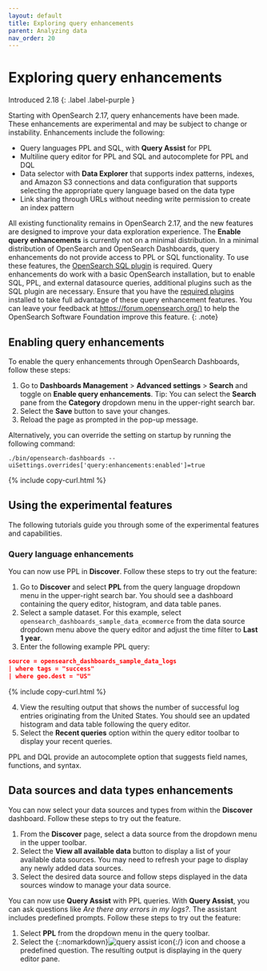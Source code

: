```yaml
---
layout: default
title: Exploring query enhancements
parent: Analyzing data
nav_order: 20
---
```


# Exploring query enhancements
Introduced 2.18
{: .label .label-purple }

Starting with OpenSearch 2.17, query enhancements have been made. These enhancements are experimental and may be subject to change or instability. Enhancements include the following: 

- Query languages PPL and SQL, with **Query Assist** for PPL
- Multiline query editor for PPL and SQL and autocomplete for PPL and DQL
- Data selector with **Data Explorer** that supports index patterns, indexes, and Amazon S3 connections and data configuration that supports selecting the appropriate query language based on the data type
- Link sharing through URLs without needing write permission to create an index pattern

All existing functionality remains in OpenSearch 2.17, and the new features are designed to improve your data exploration experience. The **Enable query enhancements** is currently not on a minimal distribution. In a minimal distribution of OpenSearch and OpenSearch Dashboards, query enhancements do not provide access to PPL or SQL functionality. To use these features, the [OpenSearch SQL plugin]({{site.url}}{{site.baseurl}}/search-plugins/sql/settings/) is required. Query enhancements do work with a basic OpenSearch installation, but to enable SQL, PPL, and external datasource queries, additional plugins such as the SQL plugin are necessary. Ensure that you have the [required plugins]({{site.url}}{{site.baseurl}}/install-and-configure/plugins/) installed to take full advantage of these query enhancement features. You can leave your feedback at [https://forum.opensearch.org/)](https://forum.opensearch.org/) to help the OpenSearch Software Foundation improve this feature.
{: .note}

## Enabling query enhancements

To enable the query enhancements through OpenSearch Dashboards, follow these steps: 

1. Go to **Dashboards Management** > **Advanced settings** > **Search** and toggle on **Enable query enhancements**. Tip: You can select the **Search** pane from the **Category** dropdown menu in the upper-right search bar.
2. Select the **Save** button to save your changes. 
3. Reload the page as prompted in the pop-up message.

Alternatively, you can override the setting on startup by running the following command:

```
./bin/opensearch-dashboards --uiSettings.overrides['query:enhancements:enabled']=true
```
{% include copy-curl.html %}

## Using the experimental features

The following tutorials guide you through some of the experimental features and capabilities.

### Query language enhancements

You can now use PPL in **Discover**. Follow these steps to try out the feature:

1. Go to **Discover** and select **PPL** from the query language dropdown menu in the upper-right search bar. You should see a dashboard containing the query editor, histogram, and data table panes.
2. Select a sample dataset. For this example, select `opensearch_dashboards_sample_data_ecommerce` from the data source dropdown menu above the query editor and adjust the time filter to **Last 1 year**.
3. Enter the following example PPL query:

```json
source = opensearch_dashboards_sample_data_logs
| where tags = "success" 
| where geo.dest = "US"
```
{% include copy-curl.html %}

4. View the resulting output that shows the number of successful log entries originating from the United States. You should see an updated histogram and data table following the query editor. 
5. Select the **Recent queries** option within the query editor toolbar to display your recent queries.

PPL and DQL provide an autocomplete option that suggests field names, functions, and syntax. 


## Data sources and data types enhancements

You can now select your data sources and types from within the **Discover** dashboard. Follow these steps to try out the feature.

1. From the **Discover** page, select a data source from the dropdown menu in the upper toolbar. 
2. Select the **View all available data** button to display a list of your available data sources. You may need to refresh your page to display any newly added data sources.
3. Select the desired data source and follow steps displayed in the data sources window to manage your data source.

You can now use **Query Assist** with PPL queries. With **Query Assist**, you can ask questions like _Are there any errors in my logs?_. The assistant includes predefined prompts. Follow these steps to try out the feature:

1. Select **PPL** from the dropdown menu in the query toolbar.
2. Select the {::nomarkdown}<img src="{{site.url}}{{site.baseurl}}/images/dashboards/query-assist.png" class="inline-icon" alt="query assist icon"/>{:/} icon and choose a predefined question. The resulting output is displaying in the query editor pane.
